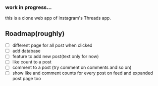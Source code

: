 ### work in progress...


this is a clone web app of Instagram's Threads app.


## Roadmap(roughly)
- [ ] different page for all post when clicked 
- [ ] add database
- [ ] feature to add new post(text only for now)
- [ ] like count to a post  
- [ ] comment to a post (try comment on comments and so on)
- [ ] show like and comment counts for every post on feed and expanded post page too 